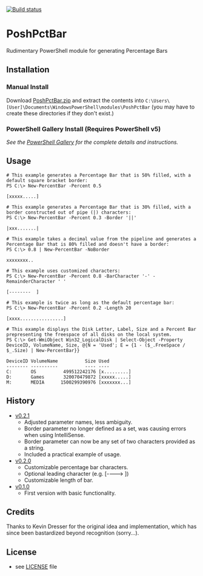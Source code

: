 [![Build status](https://ci.appveyor.com/api/projects/status/ybxevtcn2mil3fds?svg=true)](https://ci.appveyor.com/project/Windos/poshpctbar)

# PoshPctBar
Rudimentary PowerShell module for generating Percentage Bars

## Installation

### Manual Install

Download [PoshPctBar.zip](https://github.com/Windos/PoshPctBar/releases/download/v0.1.0/PoshPctBar.zip) and extract the contents into `C:\Users\[User]\Documents\WindowsPowerShell\modules\PoshPctBar` (you may have to create these directories if they don't exist.)

### PowerShell Gallery Install (Requires PowerShell v5)

_See the [PowerShell Gallery](http://www.powershellgallery.com/packages/PoshPctBar/) for the complete details and instructions._

## Usage

    # This example generates a Percentage Bar that is 50% filled, with a default square bracket border:
    PS C:\> New-PercentBar -Percent 0.5
    
    [xxxxx.....]
    
    # This example generates a Percentage Bar that is 30% filled, with a border constructed out of pipe (|) characters:
    PS C:\> New-PercentBar -Percent 0.3 -Border '||'
    
    |xxx.......|
    
    # This example takes a decimal value from the pipeline and generates a Percentage Bar that is 80% filled and doesn't have a border:
    PS C:\> 0.8 | New-PercentBar -NoBorder
    
    xxxxxxxx..
	
	# This example uses customized characters:
	PS C:\> New-PercentBar -Percent 0.8 -BarCharacter '-' -RemainderCharacter ' '
	
	[--------  ]
	
	# This example is twice as long as the default percentage bar:
	PS C:\> New-PercentBar -Percent 0.2 -Length 20
	
	[xxxx................]
	
	# This example displays the Disk Letter, Label, Size and a Percent Bar prepresenting the freespace of all disks on the local system.
	PS C:\> Get-WmiObject Win32_LogicalDisk | Select-Object -Property DeviceID, VolumeName, Size, @{N = 'Used'; E = {1 - ($_.FreeSpace / $_.Size) | New-PercentBar}}

	DeviceID VolumeName          Size Used        
	-------- ----------          ---- ----        
	C:       OS          499512242176 [x.........]
	D:       Games       320070479872 [xxxxx.....]
	M:       MEDIA      1500299390976 [xxxxxxx...]

## History
* [v0.2.1](https://github.com/Windos/PoshPctBar/releases/v0.2.1)
  * Adjusted parameter names, less ambiguity.
  * Border parameter no longer defined as a set, was causing errors when using IntelliSense.
  * Border parameter can now be any set of two characters provided as a string.
  * Included a practical example of usage.
* [v0.2.0](https://github.com/Windos/PoshPctBar/releases/v0.2.0)
  * Customizable percentage bar characters.
  * Optional leading character (e.g. [---->     ])
  * Customizable length of bar.
* [v0.1.0](https://github.com/Windos/PoshPctBar/releases/v0.1.0)
  * First version with basic functionality.

## Credits
Thanks to Kevin Dresser for the original idea and implementation, which has since been bastardized beyond recognition (sorry...).

## License
* see [LICENSE](LICENSE) file
